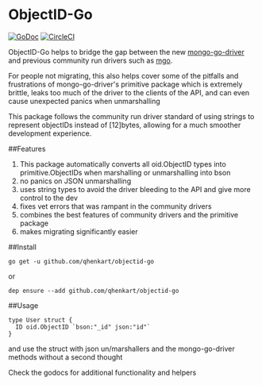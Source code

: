 # ObjectID-Go

[![GoDoc](https://godoc.org/github.com/qhenkart/objectid-go?status.svg)](https://godoc.org/github.com/qhenkart/objectid-go)
[![CircleCI](https://circleci.com/gh/qhenkart/objectid-go.svg?style=svg)](https://circleci.com/gh/qhenkart/objectid-go)

ObjectID-Go helps to bridge the gap between the new [mongo-go-driver](https://github.com/mongodb/mongo-go-driver) and previous community run drivers such as [mgo](https://github.com/globalsign/mgo).

For people not migrating, this also helps cover some of the pitfalls and frustrations of mongo-go-driver's primitive package which is extremely brittle, leaks too much of the driver to the clients of the API, and can even cause unexpected panics when unmarshalling

This package follows the community run driver standard of using strings to represent objectIDs instead of [12]bytes, allowing for a much smoother development experience.

##Features

1. This package automatically converts all oid.ObjectID types into primitive.ObjectIDs when marshalling or unmarshalling into bson
2. no panics on JSON unmarshalling
3. uses string types to avoid the driver bleeding to the API and give more control to the dev
4. fixes vet errors that was rampant in the community drivers
5. combines the best features of community drivers and the primitive package
6. makes migrating significantly easier

##Install

`go get -u github.com/qhenkart/objectid-go`

or

`dep ensure --add github.com/qhenkart/objectid-go`

##Usage

```
type User struct {
  ID oid.ObjectID `bson:"_id" json:"id"`
}
```

and use the struct with json un/marshallers and the mongo-go-driver methods without a second thought

Check the godocs for additional functionality and helpers
